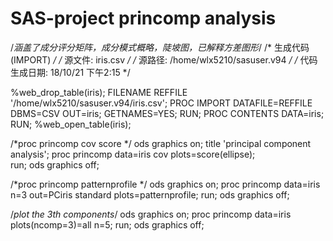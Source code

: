 # SAS-project princomp analysis
/*涵盖了成分评分矩阵，成分模式概略，陡坡图，已解释方差图形*/
/* 生成代码 (IMPORT) */
/* 源文件: iris.csv */
/* 源路径: /home/wlx5210/sasuser.v94 */
/* 代码生成日期: 18/10/21 下午2:15 */

%web_drop_table(iris);
FILENAME REFFILE '/home/wlx5210/sasuser.v94/iris.csv';
PROC IMPORT DATAFILE=REFFILE
	DBMS=CSV
	OUT=iris;
	GETNAMES=YES;
RUN;
PROC CONTENTS DATA=iris; RUN;
%web_open_table(iris);

/*proc princomp cov score */
ods graphics on;
title 'principal component analysis';
proc princomp data=iris cov plots=score(ellipse);  
run;
ods graphics off;

/*proc princomp patternprofile */
ods graphics on;
proc princomp data=iris n=3 out=PCiris standard 
                 plots=patternprofile;
run;
ods graphics off; 

/*plot the 3th components*/
ods graphics on;
proc princomp data=iris
                 plots(ncomp=3)=all n=5;
run;
ods graphics off;




